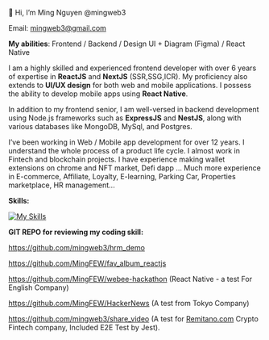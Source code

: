 👋 Hi, I’m Ming Nguyen @mingweb3

Email: mingweb3@gmail.com

**My abilities**: Frontend / Backend / Design UI + Diagram (Figma) / React Native

I am a highly skilled and experienced frontend developer with over 6 years of expertise in **ReactJS** and **NextJS** (SSR,SSG,ICR).
My proficiency also extends to **UI/UX design** for both web and mobile applications. 
I possess the ability to develop mobile apps using **React Native**.

In addition to my frontend senior, I am well-versed in backend development using Node.js frameworks such as **ExpressJS** and **NestJS**, along with various databases like MongoDB, MySql, and Postgres.

I’ve been working in Web / Mobile app development for over 12 years. 
I understand the whole process of a product life cycle. I almost work in Fintech and blockchain projects. 
I have experience making wallet extensions on chrome and NFT market, Defi dapp … Much more experience in E-commerce, Affiliate, Loyalty, E-learning, Parking Car, Properties marketplace, HR management...

**Skills:**

[![My Skills](https://skillicons.dev/icons?i=react,ts,nextjs,nestjs,express,angular,figma,html,css,tailwind,materialui,wasm,remix,solidity,laravel,py,prisma,postman,postgres,mysql,redis,rabbitmq,aws,docker,git)](https://skillicons.dev)

**GIT REPO for reviewing my coding skill:**

https://github.com/mingweb3/hrm_demo

https://github.com/MingFEW/fav_album_reactjs

https://github.com/MingFEW/webee-hackathon (React Native - a test For English Company)

https://github.com/MingFEW/HackerNews (A test from Tokyo Company)

https://github.com/mingweb3/share_video (A test for [Remitano.com](http://Remitano.com) Crypto Fintech company, Included E2E Test by Jest).
